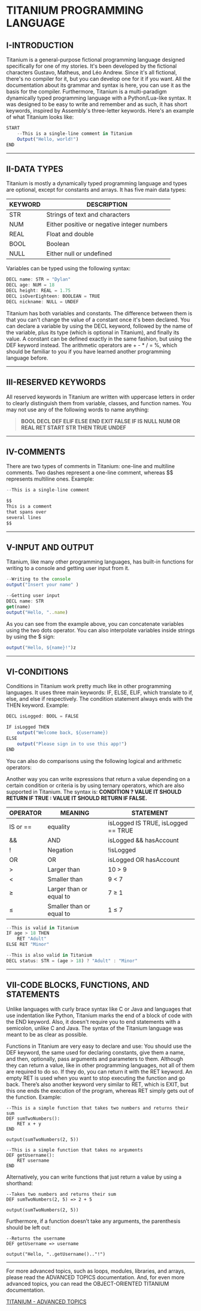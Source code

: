 # TITANIUM PROGRAMMING LANGUAGE

## I-INTRODUCTION

Titanium is a general-purpose fictional programming language designed specifically for one of my stories. It's been developed by the fictional characters Gustavo, Matheus, and Léo Andrew. Since it's all fictional, there's no compiler for it, but you can develop one for it if you want. All the documentation about its grammar and syntax is here, you can use it as the basis for the compiler. Furthermore, Titanium is a multi-paradigm dynamically typed programming language with a Python/Lua-like syntax. It was designed to be easy to write and remember and as such, it has short keywords, inspired by Assembly's three-letter keywords. Here's an example of what Titanium looks like:

```jsx
START
    --This is a single-line comment in Titanium
    Output("Hello, world!")
END
```

---

## II-DATA TYPES

Titanium is mostly a dynamically typed programming language and types are optional, except for constants and arrays. It has five main data types:

| KEYWORD | DESCRIPTION |
| --- | --- |
| STR | Strings of text and characters  |
| NUM | Either positive or negative integer numbers |
| REAL | Float and double |
| BOOL | Boolean |
| NULL | Either null or undefined  |

Variables can be typed using the following syntax:

```jsx
DECL name: STR = "Dylan"
DECL age: NUM = 18
DECL height: REAL = 1.75
DECL isOverEighteen: BOOLEAN = TRUE
DECL nickname: NULL = UNDEF
```

Titanium has both variables and constants. The difference between them is that you can't change the value of a constant once it's been declared. You can declare a variable by using the DECL keyword, followed by the name of the variable, plus its type (which is optional in Titanium), and finally its value. A constant can be defined exactly in the same fashion, but using the DEF keyword instead. The arithmetic operators are + - * / = %, which should be familiar to you if you have learned another programming language before.

---

## III-RESERVED KEYWORDS

All reserved keywords in Titanium are written with uppercase letters in order to clearly distinguish them from variable, classes, and function names. You may not use any of the following words to name anything:

> **BOOL DECL DEF ELIF ELSE END EXIT FALSE IF IS NULL NUM OR REAL RET START STR THEN TRUE UNDEF**
> 

---

## IV-COMMENTS

There are two types of comments in Titanium: one-line and multiline comments. Two dashes represent a one-line comment, whereas $$ represents multiline ones. Example:

```jsx
--This is a single-line comment

$$
This is a comment
that spans over
several lines
$$
```

---

## V-INPUT AND OUTPUT

Titanium, like many other programming languages, has built-in functions for writing to a console and getting user input from it.

```jsx
--Writing to the console
output("Insert your name" )

--Getting user input
DECL name: STR
get(name)
output("Hello, "..name)
```

As you can see from the example above, you can concatenate variables using the two dots operator. You can also interpolate variables inside strings by using the $ sign:

```jsx
output("Hello, ${name}!")z
```

---

## VI-CONDITIONS

Conditions in Titanium work pretty much like in other programming languages. It uses three main keywords: IF, ELSE, ELIF, which translate to if, else, and else if respectively. The condition statement always ends with the THEN keyword. Example:

```jsx
DECL isLogged: BOOL = FALSE

IF isLogged THEN
    output("Welcome back, ${username})
ELSE
    output("Please sign in to use this app!")
END
```

You can also do comparisons using the following logical and arithmetic operators:

Another way you can write expressions that return a value depending on a certain condition or criteria is by using ternary operators, which are also supported in Titanium. The syntax is: **CONDITION ? VALUE IT SHOULD RETURN IF TRUE : VALUE IT SHOULD RETURN IF FALSE.**

| OPERATOR  | MEANING | STATEMENT |
| --- | --- | --- |
| IS or == | equality  | isLogged IS TRUE, isLogged == TRUE |
| && | AND | isLogged && hasAccount |
| ! | Negation | !isLogged |
| OR | OR | isLogged OR hasAccount  |
| > | Larger than | 10 > 9 |
| < | Smaller than | 9 < 7 |
| ≥ | Larger than or equal to | 7 ≥ 1 |
| ≤ | Smaller than or equal to | 1 ≤ 7 |

```jsx
--This is valid in Titanium
IF age > 18 THEN
    RET "Adult"
ELSE RET "Minor"

--This is also valid in Titanium
DECL status: STR = (age > 18) ? "Adult" : "Minor"
```

---

## VII-CODE BLOCKS, FUNCTIONS, AND STATEMENTS

Unlike languages with curly brace syntax like C or Java and languages that use indentation like Python, Titanium marks the end of a block of code with the END keyword. Also, it doesn't require you to end statements with a semicolon, unlike C and Java. The syntax of the Titanium language was meant to be as clear as possible.

Functions in Titanium are very easy to declare and use: You should use the DEF keyword, the same used for declaring constants, give them a name, and then, optionally, pass arguments and parameters to them. Although they can return a value, like in other programming languages, not all of them are required to do so. If they do, you can return it with the RET keyword. An empty RET is used when you want to stop executing the function and go back. There’s also another keyword very similar to RET, which is EXIT, but this one ends the execution of the program, whereas RET simply gets out of the function. Example:

```tsx
--This is a simple function that takes two numbers and returns their sum
DEF sumTwoNumbers():
	RET x + y
END

output(sumTwoNumbers(2, 5))

--This is a simple function that takes no arguments
DEF getUsername():
	RET username
END
```

Alternatively, you can write functions that just return a value by using a shorthand:

```tsx
--Takes two numbers and returns their sum
DEF sumTwoNumbers(2, 5) => 2 + 5

output(sumTwoNumbers(2, 5))
```

Furthermore, if a function doesn’t take any arguments, the parenthesis should be left out:

```tsx
--Returns the username
DEF getUsername => username

output("Hello, "..getUsername().."!")
```

---

For more advanced topics, such as loops, modules, libraries, and arrays, please read the ADVANCED TOPICS documentation. And, for even more advanced topics, you can read the OBJECT-ORIENTED TITANIUM documentation.

[TITANIUM - ADVANCED TOPICS](advanced.md)
